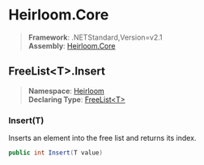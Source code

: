 # Heirloom.Core

> **Framework**: .NETStandard,Version=v2.1  
> **Assembly**: [Heirloom.Core][0]  

## FreeList\<T>.Insert

> **Namespace**: [Heirloom][0]  
> **Declaring Type**: [FreeList\<T>][1]  

### Insert(T)

Inserts an element into the free list and returns its index.

```cs
public int Insert(T value)
```

[0]: ../../../Heirloom.Core.md
[1]: ../FreeList[T].md
